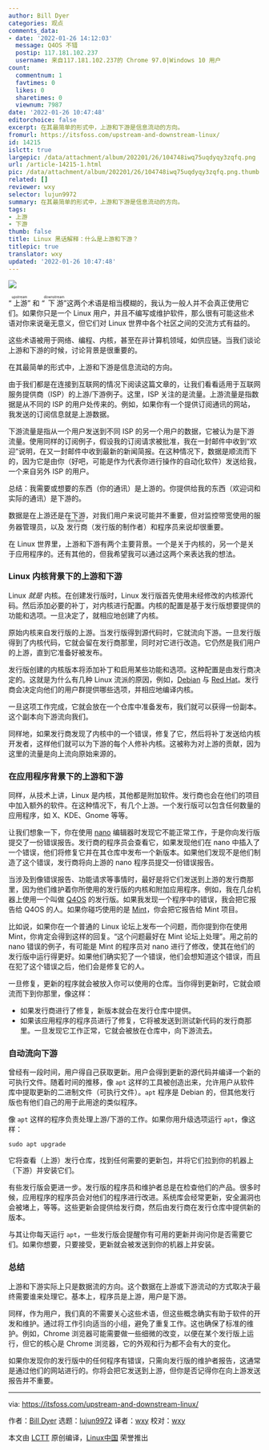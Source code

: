 ```yaml
---
author: Bill Dyer
categories: 观点
comments_data:
- date: '2022-01-26 14:12:03'
  message: Q4OS 不错
  postip: 117.181.102.237
  username: 来自117.181.102.237的 Chrome 97.0|Windows 10 用户
count:
  commentnum: 1
  favtimes: 0
  likes: 0
  sharetimes: 0
  viewnum: 7987
date: '2022-01-26 10:47:48'
editorchoice: false
excerpt: 在其最简单的形式中，上游和下游是信息流动的方向。
fromurl: https://itsfoss.com/upstream-and-downstream-linux/
id: 14215
islctt: true
largepic: /data/attachment/album/202201/26/104748iwq75uqdyqy3zqfq.png
url: /article-14215-1.html
pic: /data/attachment/album/202201/26/104748iwq75uqdyqy3zqfq.png.thumb.jpg
related: []
reviewer: wxy
selector: lujun9972
summary: 在其最简单的形式中，上游和下游是信息流动的方向。
tags:
- 上游
- 下游
thumb: false
title: Linux 黑话解释：什么是上游和下游？
titlepic: true
translator: wxy
updated: '2022-01-26 10:47:48'
---
```


![](/data/attachment/album/202201/26/104748iwq75uqdyqy3zqfq.png)


“<ruby> 上游 <rt>  upstream </rt></ruby>” 和 “<ruby> 下游 <rt>  downstream </rt></ruby>”这两个术语是相当模糊的，我认为一般人并不会真正使用它们。如果你只是一个 Linux 用户，并且不编写或维护软件，那么很有可能这些术语对你来说毫无意义，但它们对 Linux 世界中各个社区之间的交流方式有益的。


这些术语被用于网络、编程、内核，甚至在非计算机领域，如供应链。当我们谈论上游和下游的时候，讨论背景是很重要的。


在其最简单的形式中，上游和下游是信息流动的方向。


由于我们都是在连接到互联网的情况下阅读这篇文章的，让我们看看适用于互联网服务提供商（ISP）的上游/下游例子。这里，ISP 关注的是流量。上游流量是指数据是从不同的 ISP 的用户处传来的。例如，如果你有一个提供订阅通讯的网站，我发送的订阅信息就是上游数据。


下游流量是指从一个用户发送到不同 ISP 的另一个用户的数据，它被认为是下游流量。使用同样的订阅例子，假设我的订阅请求被批准，我在一封邮件中收到“欢迎”说明，在又一封邮件中收到最新的新闻简报。在这种情况下，数据是顺流而下的，因为它是由你（好吧，可能是作为代表你进行操作的自动化软件）发送给我，一个来自另外 ISP 的用户。


总结：我需要或想要的东西（你的通讯）是上游的。你提供给我的东西（欢迎词和实际的通讯）是下游的。


数据是在上游还是在下游，对我们用户来说可能并不重要，但对监控带宽使用的服务器管理员，以及<ruby> 发行商 <rt>  distributor </rt></ruby>（发行版的制作者）和程序员来说却很重要。


在 Linux 世界里，上游和下游有两个主要背景。一个是关于内核的，另一个是关于应用程序的。还有其他的，但我希望我可以通过这两个来表达我的想法。


### Linux 内核背景下的上游和下游


Linux *就是* 内核。在创建发行版时，Linux 发行版首先使用未经修改的内核源代码。然后添加必要的补丁，对内核进行配置。内核的配置是基于发行版想要提供的功能和选项。一旦决定了，就相应地创建了内核。


原始内核来自发行版的上游。当发行版得到源代码时，它就流向下游。一旦发行版得到了内核代码，它就会留在发行商那里，同时对它进行改造。它仍然是我们用户的上游，直到它准备好被发布。


发行版创建的内核版本将添加补丁和启用某些功能和选项。这种配置是由发行商决定的。这就是为什么有几种 Linux 流派的原因，例如，[Debian](https://www.debian.org/) 与 [Red Hat](https://www.redhat.com/)。发行商会决定向他们的用户群提供哪些选项，并相应地编译内核。


一旦这项工作完成，它就会放在一个仓库中准备发布，我们就可以获得一份副本。这个副本向下游流向我们。


同样地，如果发行商发现了内核中的一个错误，修复了它，然后将补丁发送给内核开发者，这样他们就可以为下游的每个人修补内核。这被称为对上游的贡献，因为这里的流量是向上流向原始来源的。


### 在应用程序背景下的上游和下游


同样，从技术上讲，Linux 是内核，其他都是附加软件。发行商也会在他们的项目中加入额外的软件。在这种情况下，有几个上游。一个发行版可以包含任何数量的应用程序，如 X、KDE、Gnome 等等。


让我们想象一下，你在使用 [nano](https://www.nano-editor.org/) 编辑器时发现它不能正常工作，于是你向发行版提交了一份错误报告。发行商的程序员会查看它，如果发现他们在 nano 中插入了一个错误，他们将修复它并在其仓库中发布一个新版本。如果他们发现不是他们制造了这个错误，发行商将向上游的 nano 程序员提交一份错误报告。


当涉及到像错误报告、功能请求等事情时，最好是将它们发送到上游的发行商那里，因为他们维护着你所使用的发行版的内核和附加应用程序。例如，我在几台机器上使用一个叫做 [Q4OS](https://q4os.org/) 的发行版。如果我发现一个程序中的错误，我会把它报告给 Q4OS 的人。如果你碰巧使用的是 [Mint](https://linuxmint.com/)，你会把它报告给 Mint 项目。


比如说，如果你在一个普通的 Linux 论坛上发布一个问题，而你提到你在使用 Mint，你肯定会得到这样的回复。“这个问题最好在 Mint 论坛上处理”。用之前的 nano 错误的例子，有可能是 Mint 的程序员对 nano 进行了修改，使其在他们的发行版中运行得更好。如果他们确实犯了一个错误，他们会想知道这个错误，而且在犯了这个错误之后，他们会是修复它的人。


一旦修复，更新的程序就会被放入你可以使用的仓库。当你得到更新时，它就会顺流而下到你那里，像这样：


* 如果发行商进行了修复，新版本就会在发行仓库中提供。
* 如果该应用程序的程序员进行了修复，它将被发送到测试新代码的发行商那里。一旦发现它工作正常，它就会被放在仓库中，向下游流去。


### 自动流向下游


曾经有一段时间，用户得自己获取更新。用户会得到更新的源代码并编译一个新的可执行文件。随着时间的推移，像 `apt` 这样的工具被创造出来，允许用户从软件库中提取更新的二进制文件（可执行文件）。`apt` 程序是 Debian 的，但其他发行版也有他们自己的用于此用途的类似程序。


像 `apt` 这样的程序负责处理上游/下游的工作。如果你用升级选项运行 `apt`，像这样：



```
sudo apt upgrade

```

它将查看（上游）发行仓库，找到任何需要的更新包，并将它们拉到你的机器上（下游）并安装它们。


有些发行版会更进一步。发行版的程序员和维护者总是在检查他们的产品。很多时候，应用程序的程序员会对他们的程序进行改进。系统库会经常更新，安全漏洞也会被堵上，等等。这些更新会提供给发行商，然后由发行商在发行仓库中提供新的版本。


与其让你每天运行 `apt`，一些发行版会提醒你有可用的更新并询问你是否需要它们。如果你想要，只要接受，更新就会被发送到你的机器上并安装。


### 总结


上游和下游实际上只是数据流的方向。这个数据在上游或下游流动的方式取决于最终需要谁来处理它。基本上，程序员是上游，用户是下游。


同样，作为用户，我们真的不需要关心这些术语，但这些概念确实有助于软件的开发和维护。通过将工作引向适当的小组，避免了重复工作。这也确保了标准的维护。例如，Chrome 浏览器可能需要做一些细微的改变，以便在某个发行版上运行，但它的核心是 Chrome 浏览器，它的外观和行为都不会有大的变化。


如果你发现你的发行版中的任何程序有错误，只需向发行版的维护者报告，这通常是通过他们的网站进行的。你将会把它发送到上游，但你是否记得你在向上游发送报告并不重要。




---


via: <https://itsfoss.com/upstream-and-downstream-linux/>


作者：[Bill Dyer](https://itsfoss.com/author/bill/) 选题：[lujun9972](https://github.com/lujun9972) 译者：[wxy](https://github.com/wxy) 校对：[wxy](https://github.com/wxy)


本文由 [LCTT](https://github.com/LCTT/TranslateProject) 原创编译，[Linux中国](https://linux.cn/) 荣誉推出